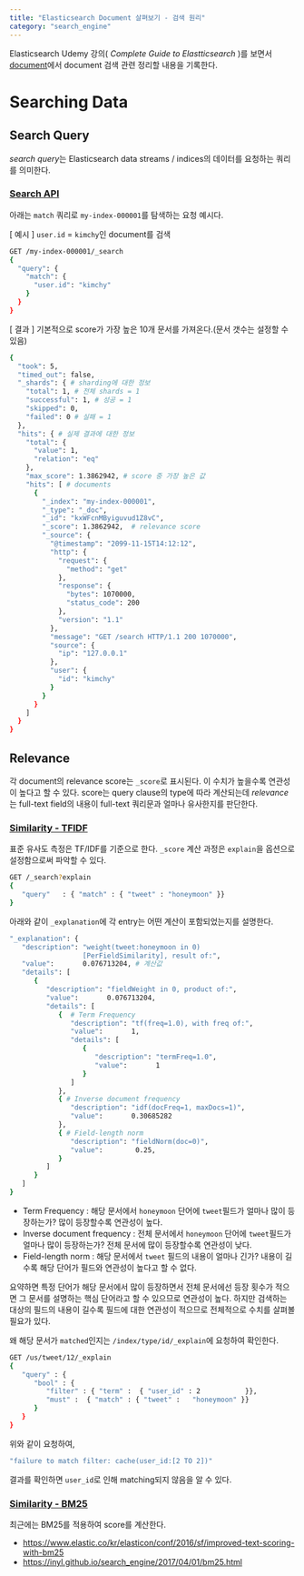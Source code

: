 ```yaml
---
title: "Elasticsearch Document 살펴보기 - 검색 원리"
category: "search_engine"
---
```


Elasticsearch Udemy 강의( *Complete Guide to Elastticsearch* )를 보면서 [document](https://www.elastic.co/guide/en/elasticsearch/reference/current/index.html)에서 document 검색 관련 정리할 내용을 기록한다. 

# Searching Data

## Search Query
*search query*는 Elasticsearch data streams / indices의 데이터를 요청하는 쿼리를 의미한다. 

### [Search API](https://www.elastic.co/guide/en/elasticsearch/reference/current/search-your-data.html#run-an-es-search)

아래는 `match` 쿼리로 `my-index-000001`를 탐색하는 요청 예시다. 

[ 예시 ] `user.id` = `kimchy`인 document를 검색
```sh
GET /my-index-000001/_search
{
  "query": {
    "match": {
      "user.id": "kimchy"
    }
  }
}
```

[ 결과 ] 기본적으로 score가 가장 높은 10개 문서를 가져온다.(문서 갯수는 설정할 수 있음)
```sh 
{
  "took": 5, 
  "timed_out": false, 
  "_shards": { # sharding에 대한 정보 
    "total": 1, # 전체 shards = 1
    "successful": 1, # 성공 = 1
    "skipped": 0,
    "failed": 0 # 실패 = 1
  },
  "hits": { # 실제 결과에 대한 정보
    "total": {
      "value": 1,
      "relation": "eq"
    },
    "max_score": 1.3862942, # score 중 가장 높은 값
    "hits": [ # documents 
      {
        "_index": "my-index-000001",
        "_type": "_doc",
        "_id": "kxWFcnMByiguvud1Z8vC",
        "_score": 1.3862942,  # relevance score
        "_source": { 
          "@timestamp": "2099-11-15T14:12:12",
          "http": {
            "request": {
              "method": "get" 
            },
            "response": {
              "bytes": 1070000,
              "status_code": 200
            },
            "version": "1.1"
          },
          "message": "GET /search HTTP/1.1 200 1070000",
          "source": {
            "ip": "127.0.0.1"
          },
          "user": {
            "id": "kimchy"
          }
        }
      }
    ]
  }
}
```

## Relevance
각 document의 relevance score는 `_score`로 표시된다. 이 수치가 높을수록 연관성이 높다고 할 수 있다. 
score는 query clause의 type에 따라 계산되는데 *relevance*는 full-text field의 내용이 full-text 쿼리문과 얼마나 유사한지를 판단한다.

### [Similarity - TFIDF](https://www.elastic.co/guide/en/elasticsearch/guide/current/relevance-intro.html)
표준 유사도 측정은 TF/IDF를 기준으로 한다. 
`_score` 계산 과정은 `explain`을 옵션으로 설정함으로써 파악할 수 있다. 
```sh
GET /_search?explain 
{
   "query"   : { "match" : { "tweet" : "honeymoon" }}
}
``` 
아래와 같이 `_explanation`에 각 entry는 어떤 계산이 포함되었는지를 설명한다. 
```sh 
"_explanation": { 
   "description": "weight(tweet:honeymoon in 0)
                  [PerFieldSimilarity], result of:",
   "value":       0.076713204, # 계산값
   "details": [
      {
         "description": "fieldWeight in 0, product of:",
         "value":       0.076713204,
         "details": [ 
            {  # Term Frequency
               "description": "tf(freq=1.0), with freq of:",
               "value":       1,
               "details": [
                  {
                     "description": "termFreq=1.0",
                     "value":       1
                  }
               ]
            },
            { # Inverse document frequency
               "description": "idf(docFreq=1, maxDocs=1)",
               "value":       0.30685282
            },
            { # Field-length norm
               "description": "fieldNorm(doc=0)",
               "value":        0.25,
            }
         ]
      }
   ]
}
```
- Term Frequency : 해당 문서에서 `honeymoon` 단어에 `tweet`필드가 얼마나 많이 등장하는가? 많이 등장할수록 연관성이 높다. 
- Inverse document frequency : 전체 문서에서 `honeymoon` 단어에 `tweet`필드가 얼마나 많이 등장하는가? 전체 문서에 많이 등장할수록 연관성이 낮다. 
- Field-length norm : 해당 문서에서 `tweet` 필드의 내용이 얼마나 긴가? 내용이 길수록 해당 단어가 필드와 연관성이 높다고 할 수 없다. 

요약하면 특정 단어가 해당 문서에서 많이 등장하면서 전체 문서에선 등장 횟수가 적으면 그 문서를 설명하는 핵심 단어라고 할 수 있으므로 연관성이 높다. 하지만 검색하는 대상의 필드의 내용이 길수록 필드에 대한 연관성이 적으므로 전체적으로 수치를 살펴볼 필요가 있다. 

왜 해당 문서가 `matched`인지는 `/index/type/id/_explain`에 요청하여 확인한다.
```sh
GET /us/tweet/12/_explain
{
   "query" : {
      "bool" : {
         "filter" : { "term" :  { "user_id" : 2           }},
         "must" :  { "match" : { "tweet" :   "honeymoon" }}
      }
   }
}
```
위와 같이 요청하여, 
```sh
"failure to match filter: cache(user_id:[2 TO 2])"
```
결과를 확인하면 `user_id`로 인해 matching되지 않음을 알 수 있다.

### [Similarity - BM25](https://www.elastic.co/kr/elasticon/conf/2016/sf/improved-text-scoring-with-bm25)
최근에는 BM25를 적용하여 score를 계산한다. 
- https://www.elastic.co/kr/elasticon/conf/2016/sf/improved-text-scoring-with-bm25
- https://inyl.github.io/search_engine/2017/04/01/bm25.html